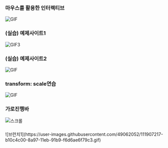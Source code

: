 <h3>마우스를 활용한 인터랙티브</h3>

![GIF](https://user-images.githubusercontent.com/49062052/110210347-90a79380-7ed4-11eb-9eda-b1eb441f6f58.gif)

<h3>(실습) 예제사이트1</h3>

![GIF3](https://user-images.githubusercontent.com/49062052/110211563-72449680-7eda-11eb-8006-c34bdcb07647.gif)

<h3>(실습) 예제사이트2</h3>

![GIF](https://user-images.githubusercontent.com/49062052/110212210-9fdf0f00-7edd-11eb-9c42-2f8628d1351b.gif)

<h3>transform: scale연습</h3>
  
 ![GIF](https://user-images.githubusercontent.com/49062052/110214185-dc633880-7ee6-11eb-844b-d415b7a841e0.gif)

<h3>가로진행바</h3>

![스크롤](https://user-images.githubusercontent.com/49062052/110245712-c0739b80-7fa7-11eb-9f14-64641b821485.gif)

<h3></h3>
![브런치1](https://user-images.githubusercontent.com/49062052/111907217-b10c4c00-8a97-11eb-91b9-f6d6ae6f79c3.gif)

